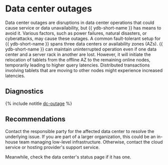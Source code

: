# Data center outages

Data center outages are disruptions in data center operations that could cause service or data unavailability, but {{ ydb-short-name }} has means to avoid it. Various factors, such as power failures, natural disasters, or cyberattacks, may cause these outages. A common fault-tolerant setup for {{ ydb-short-name }} spans three data centers or availability zones (AZs). {{ ydb-short-name }} can maintain uninterrupted operation even if one data center and a server rack in another are lost. However, it will initiate the relocation of tablets from the offline AZ to the remaining online nodes, temporarily leading to higher query latencies. Distributed transactions involving tablets that are moving to other nodes might experience increased latencies.

## Diagnostics

<!-- The include is added to allow partial overrides in overlays  -->
{% include notitle [dc-outage](_includes/dc-outage.md) %}

## Recommendations

Contact the responsible party for the affected data center to resolve the underlying issue. If you are part of a larger organization, this could be an in-house team managing low-level infrastructure. Otherwise, contact the cloud service or hosting provider's support service.

Meanwhile, check the data center's status page if it has one.
